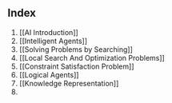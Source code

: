 ## Index
1. [[AI Introduction]]
2. [[Intelligent Agents]]
3. [[Solving Problems by Searching]]
4. [[Local Search And Optimization Problems]]
5. [[Constraint Satisfaction Problem]]
6. [[Logical Agents]]
7. [[Knowledge Representation]]
8. 